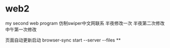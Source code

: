 # web2
my second web program
仿制swiper中文网联系
半夜修改一次
半夜第二次修改
中午第一次修改

页面自动更新启动
browser-sync start --server --files **